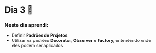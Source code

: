 # Dia 3 📆

### Neste dia aprendi:

* Definir **Padrões de Projetos**
* Utilizar os padrões **Decorator**, **Observer** e **Factory**, entendendo onde eles podem ser aplicados